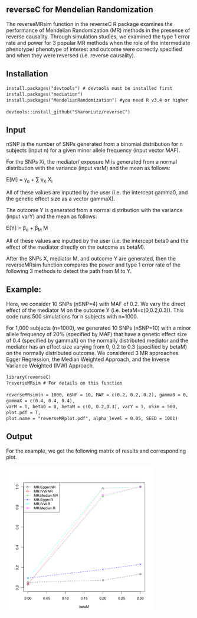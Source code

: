 
## reverseC for Mendelian Randomization
The reverseMRsim function in the reverseC R package examines the performance of Mendelian Randomization (MR) methods in the presence of reverse causality. Through simulation studies, we examined the type 1 error rate and power for 3 popular MR methods when the role of the intermediate phenotype/ phenotype of interest and outcome were correctly specified and when they were reversed (i.e. reverse causality). 

## Installation
```
install.packages("devtools") # devtools must be installed first
install.packages("mediation")
install.packages("MendelianRandomization") #you need R v3.4 or higher

devtools::install_github("SharonLutz/reverseC")
```

## Input
nSNP is the number of SNPs generated from a binomial distribution for n subjects (input n) for a given minor allele frequency (input vector MAF).

For the SNPs Xi, the mediator/ exposure M is generated from a normal distribution with the variance (input varM) and the mean as follows:

E\[M\] = &gamma;<sub>o</sub> + &sum; &gamma;<sub>X</sub>  X<sub>i</sub> 

All of these values are inputted by the user (i.e. the intercept gamma0, and the genetic effect size as a vector gammaX).

The outcome Y is generated from a normal distribution with the variance (input varY) and the mean as follows:

E\[Y\] = &beta;<sub>o</sub> +  &beta;<sub>M</sub> M 

All of these values are inputted by the user (i.e. the intercept beta0 and the effect of the mediator directly on the outcome as betaM).

After the SNPs X, mediator M, and outcome Y are generated, then the reverseMRsim function compares the power and type 1 error rate of the following 3 methods to detect the path from M to Y.

## Example:
Here, we consider 10 SNPs (nSNP=4) with MAF of 0.2. We vary the direct effect of the mediator M on the outcome Y (i.e. betaM=c(0,0.2,0.3)). This code runs 500 simulations for n subjects with n=1000. 

For 1,000 subjects (n=1000), we generated 10 SNPs (nSNP=10) with a minor allele frequency of 20% (specified by MAF) that have a genetic effect size of 0.4 (specified by gammaX) on the normally distributed mediator and the mediator has an effect size varying from 0, 0.2 to 0.3 (specified by betaM) on the normally distributed outcome. We considered 3 MR approaches: Egger Regression, the Median Weighted Approach, and the Inverse Variance Weighted (IVW) Approach.

```
library(reverseC)
?reverseMRsim # For details on this function

reverseMRsim(n = 1000, nSNP = 10, MAF = c(0.2, 0.2, 0.2), gamma0 = 0, gammaX = c(0.4, 0.4, 0.4), 
varM = 1, beta0 = 0, betaM = c(0, 0.2,0.3), varY = 1, nSim = 500, plot.pdf = T, 
plot.name = "reverseMRplot.pdf", alpha_level = 0.05, SEED = 1001)

```

## Output
For the example, we get the following matrix of results and corresponding plot.

<img src="https://github.com/SharonLutz/reverseC/blob/master/reverseMRplot.png" width="400">
